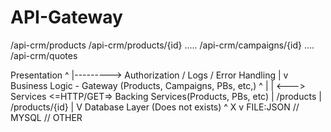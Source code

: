 # API-Gateway

/api-crm/products
/api-crm/products/{id}
.....
/api-crm/campaigns/{id}
....
/api-crm/quotes



Presentation
    ^
    |---------> Authorization / Logs / Error Handling
    |
    v
Business Logic - Gateway (Products, Campaigns, PBs, etc,)
    ^
    |
    | <---> Services <=HTTP/GET=> Backing Services(Products, PBs, etc)
    |                                /products
    |                                /products/{id}
    |
    V
Database Layer (Does not exists)
    ^
    X
    v
FILE:JSON // MYSQL // OTHER